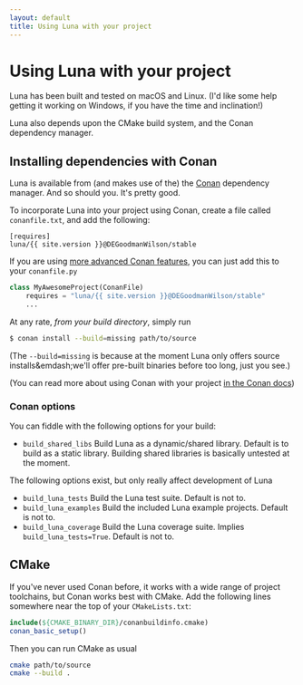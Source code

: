 ```yaml
---
layout: default
title: Using Luna with your project
---
```


# Using Luna with your project

Luna has been built and tested on macOS and Linux. (I'd like some help getting it working on Windows, if you have the time and inclination!)

Luna also depends upon the CMake build system, and the Conan dependency manager.

## Installing dependencies with Conan

Luna is available from (and makes use of the) the [Conan](https://www.conan.io) dependency manager. And so should you. It's pretty good.

To incorporate Luna into your project using Conan, create a file called `conanfile.txt`, and add the following:

```
[requires]
luna/{{ site.version }}@DEGoodmanWilson/stable
```

If you are using [more advanced Conan features](http://docs.conan.io/en/latest/conanfile_py.html), you can just add this to your `conanfile.py`

```python
class MyAwesomeProject(ConanFile)
    requires = "luna/{{ site.version }}@DEGoodmanWilson/stable"
    ...
```

At any rate, _from your build directory_, simply run

```bash
$ conan install --build=missing path/to/source
```

(The `--build=missing` is because at the moment Luna only offers source installs&emdash;we'll offer pre-built binaries before too long, just you see.)

(You can read more about using Conan with your project [in the Conan docs](http://docs.conan.io/en/latest/))

### Conan options

You can fiddle with the following options for your build:
 
* `build_shared_libs` Build Luna as a dynamic/shared library. Default is to build as a static library. Building shared libraries is basically untested at the moment.

The following options exist, but only really affect development of Luna

* `build_luna_tests` Build the Luna test suite. Default is not to.
* `build_luna_examples` Build the included Luna example projects. Default is not to.
* `build_luna_coverage` Build the Luna coverage suite. Implies `build_luna_tests=True`. Default is not to.

## CMake

If you've never used Conan before, it works with a wide range of project toolchains, but Conan works best with CMake. Add the following lines somewhere near the top of your `CMakeLists.txt`:

```cmake
include(${CMAKE_BINARY_DIR}/conanbuildinfo.cmake)
conan_basic_setup()
```

Then you can run CMake as usual

```bash
cmake path/to/source
cmake --build .
```